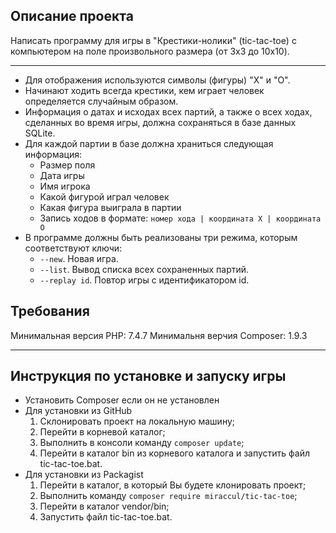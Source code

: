 ## Описание проекта

Написать программу для игры в "Крестики-нолики" (tic-tac-toe) с компьютером на поле произвольного размера (от 3x3 до 10x10).

* * *

* Для отображения используются символы (фигуры) "X" и "O".
* Начинают ходить всегда крестики, кем играет человек определяется случайным образом. 
* Информация о датах и исходах всех партий, а также о всех ходах, сделанных во время игры, должна сохраняться в базе данных SQLite.
* Для каждой партии в базе должна храниться следующая информация:
    * Размер поля
    * Дата игры
    * Имя игрока
    * Какой фигурой играл человек
    * Какая фигура выиграла в партии
    * Запись ходов в формате: 
      `номер хода | координата X | координата O`
* В программе должны быть реализованы три режима, которым соответствуют ключи:
    * `--new`. Новая игра.
    * `--list`. Вывод списка всех сохраненных партий.
    * `--replay id`. Повтор игры с идентификатором id.

## Требования

Минимальная версия PHP: 7.4.7
Минимальня верчия Composer: 1.9.3

* * *
## Инструкция по установке и запуску игры

* Установить Composer если он не установлен
* Для установки из GitHub
    1. Склонировать проект на локальную машину;
    2. Перейти в корневой каталог;
    3. Выполнить в консоли команду `composer update`;
    4. Перейти в каталог bin из корневого каталога и запустить файл tic-tac-toe.bat.
* Для установки из Packagist
    1. Перейти в каталог, в который Вы будете клонировать проект;
    2. Выполнить команду `composer require miraccul/tic-tac-toe`;
    3. Перейти в каталог vendor/bin;
    4. Запустить файл tic-tac-toe.bat.
